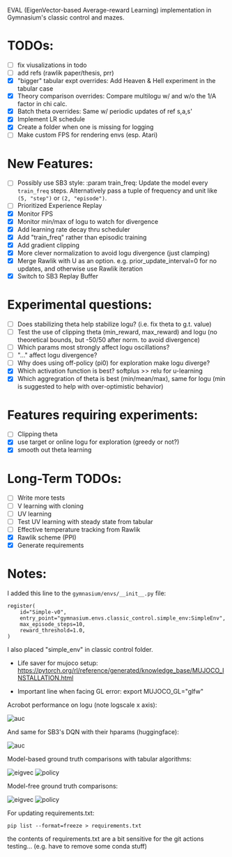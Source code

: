 EVAL (EigenVector-based Average-reward Learning) implementation in Gymnasium's classic control and mazes.

# TODOs:
- [ ] fix viusalizations in todo
- [ ] add refs (rawlik paper/thesis, prr)
- [x] "bigger" tabular expt overrides: Add Heaven & Hell experiment in the tabular case
- [x] Theory comparison overrides: Compare multilogu w/ and w/o the 1/A factor in chi calc.
- [x] Batch theta overrides: Same w/ periodic updates of ref s,a,s'
- [x] Implement LR schedule
- [x] Create a folder when one is missing for logging
- [ ] Make custom FPS for rendering envs (esp. Atari)

# New Features:
- [ ] Possibly use SB3 style: :param train_freq: Update the model every ``train_freq`` steps. Alternatively pass a tuple of frequency and unit
        like ``(5, "step")`` or ``(2, "episode")``.
- [ ] Prioritized Experience Replay
- [x] Monitor FPS
- [x] Monitor min/max of logu to watch for divergence
- [x] Add learning rate decay thru scheduler
- [x] Add "train_freq" rather than episodic training
- [x] Add gradient clipping
- [x] More clever normalization to avoid logu divergence (just clamping)
- [x] Merge Rawlik with U as an option. e.g. prior_update_interval=0 for no updates, and otherwise use Rawlik iteration
- [x] Switch to SB3 Replay Buffer

# Experimental questions:
- [ ] Does stabilizing theta help stabilize logu? (i.e. fix theta to g.t. value)
- [ ] Test the use of clipping theta (min_reward, max_reward) and logu (no theoretical bounds, but -50/50 after norm. to avoid divergence)
- [ ] Which params most strongly affect logu oscillations?
- [ ] "..." affect logu divergence? 
- [ ] Why does using off-policy (pi0) for exploration make logu diverge?
- [x] Which activation function is best? softplus >> relu for u-learning
- [x] Which aggregration of theta is best (min/mean/max), same for logu (min is suggested to help with over-optimistic behavior)

# Features requiring experiments:
- [ ] Clipping theta
- [x] use target or online logu for exploration (greedy or not?)
- [x] smooth out theta learning

# Long-Term TODOs:
- [ ] Write more tests
- [ ] V learning with cloning
- [ ] UV learning
- [ ] Test UV learning with steady state from tabular
- [ ] Effective temperature tracking from Rawlik
- [x] Rawlik scheme (PPI)
- [x] Generate requirements

# Notes:

I added this line to the `gymnasium/envs/__init__.py` file:
```
register(
    id="Simple-v0",
    entry_point="gymnasium.envs.classic_control.simple_env:SimpleEnv",
    max_episode_steps=10,
    reward_threshold=1.0,
)
```
I also placed "simple_env" in classic control folder.

- Life saver for mujoco setup: https://pytorch.org/rl/reference/generated/knowledge_base/MUJOCO_INSTALLATION.html

- Important line when facing GL error: export MUJOCO_GL="glfw"

Acrobot performance on logu (note logscale x axis):

![auc][scaling_logu]

And same for SB3's DQN with their hparams (huggingface):

![auc][scaling_dqn]

Model-based ground truth comparisons with tabular algorithms:

![eigvec](figures/left_eigenvector_MB.png)
![policy](figures/policy_MB.png)

Model-free ground truth comparisons:

![eigvec][eigvec_figure]
![policy][policy_figure]

[policy_figure]: figures/policy_MF.png
[eigvec_figure]: figures/left_eigenvector_MF.png
[scaling_logu]: Acrobot-v1.png 
[scaling_dqn]: Acrobot-v1-dqn.png



For updating requirements.txt:
```
pip list --format=freeze > requirements.txt
```

the contents of requirements.txt are a bit sensitive for the git actions testing...
(e.g. have to remove some conda stuff)
